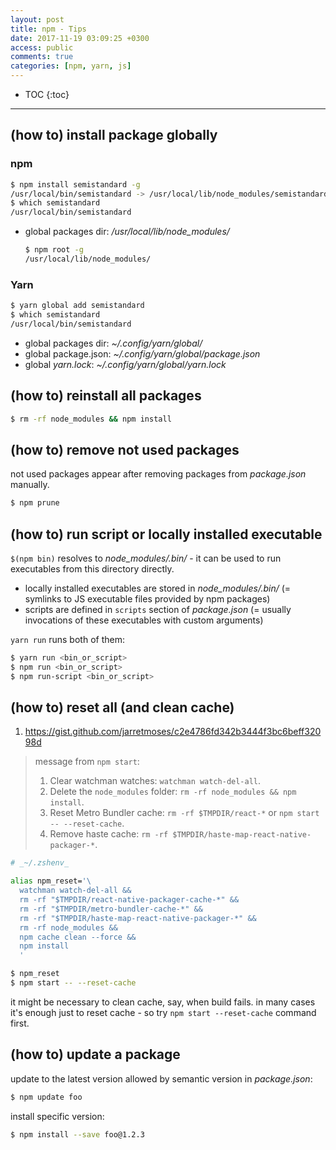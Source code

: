```yaml
---
layout: post
title: npm - Tips
date: 2017-11-19 03:09:25 +0300
access: public
comments: true
categories: [npm, yarn, js]
---
```


<!-- more -->

* TOC
{:toc}
<hr>

(how to) install package globally
---------------------------------

### npm

```sh
$ npm install semistandard -g
/usr/local/bin/semistandard -> /usr/local/lib/node_modules/semistandard/bin/cmd.js
$ which semistandard
/usr/local/bin/semistandard
```

- global packages dir: _/usr/local/lib/node_modules/_

  ```sh
  $ npm root -g
  /usr/local/lib/node_modules/
  ```

### Yarn

```sh
$ yarn global add semistandard
$ which semistandard
/usr/local/bin/semistandard
```

- global packages dir: _~/.config/yarn/global/_
- global package.json: _~/.config/yarn/global/package.json_
- global _yarn.lock_: _~/.config/yarn/global/yarn.lock_

(how to) reinstall all packages
-------------------------------

```sh
$ rm -rf node_modules && npm install
```

(how to) remove not used packages
---------------------------------

not used packages appear after removing packages from _package.json_ manually.

```sh
$ npm prune
```

(how to) run script or locally installed executable
---------------------------------------------------

`$(npm bin)` resolves to _node\_modules/.bin/_ - it can be used to run
executables from this directory directly.

- locally installed executables are stored in _node\_modules/.bin/_
  (= symlinks to JS executable files provided by npm packages)
- scripts are defined in `scripts` section of _package.json_
  (= usually invocations of these executables with custom arguments)

`yarn run` runs both of them:

```sh
$ yarn run <bin_or_script>
$ npm run <bin_or_script>
$ npm run-script <bin_or_script>
```

(how to) reset all (and clean cache)
------------------------------------

1. <https://gist.github.com/jarretmoses/c2e4786fd342b3444f3bc6beff32098d>

> message from `npm start`:
>
> 1. Clear watchman watches: `watchman watch-del-all`.
> 2. Delete the `node_modules` folder: `rm -rf node_modules && npm install`.
> 3. Reset Metro Bundler cache: `rm -rf $TMPDIR/react-*` or `npm start -- --reset-cache`.
> 4. Remove haste cache: `rm -rf $TMPDIR/haste-map-react-native-packager-*`.

```zsh
# _~/.zshenv_

alias npm_reset='\
  watchman watch-del-all &&
  rm -rf "$TMPDIR/react-native-packager-cache-*" &&
  rm -rf "$TMPDIR/metro-bundler-cache-*" &&
  rm -rf "$TMPDIR/haste-map-react-native-packager-*" &&
  rm -rf node_modules &&
  npm cache clean --force &&
  npm install
  '
```

```sh
$ npm_reset
$ npm start -- --reset-cache
```

it might be necessary to clean cache, say, when build fails. in many cases it's
enough just to reset cache - so try `npm start --reset-cache` command first.

(how to) update a package
-------------------------

update to the latest version allowed by semantic version in _package.json_:

```sh
$ npm update foo
```

install specific version:

```sh
$ npm install --save foo@1.2.3
```
